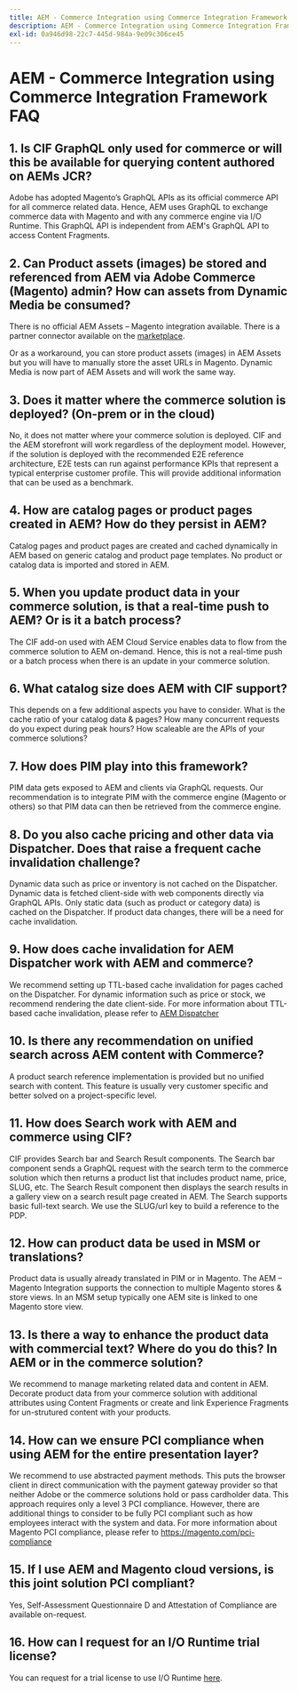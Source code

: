 ```yaml
---
title: AEM - Commerce Integration using Commerce Integration Framework FAQ
description: AEM - Commerce Integration using Commerce Integration Framework FAQ
exl-id: 0a946d98-22c7-445d-984a-9e09c306ce45
---
```

# AEM - Commerce Integration using Commerce Integration Framework FAQ

## 1. Is CIF GraphQL only used for commerce or will this be available for querying content authored on AEMs JCR?

Adobe has adopted Magento’s GraphQL APIs as its official commerce API for all commerce related data. Hence, AEM uses GraphQL to exchange commerce data with Magento and with any commerce engine via I/O Runtime. This GraphQL API is independent from AEM's GraphQL API to access Content Fragments.

## 2. Can Product assets (images) be stored and referenced from AEM via Adobe Commerce (Magento) admin? How can assets from Dynamic Media be consumed?

There is no official AEM Assets – Magento integration available. There is a partner connector available on the [marketplace](https://marketplace.magento.com/bounteous-dam.html).

Or as a workaround, you can store product assets (images) in AEM Assets but you will have to manually store the asset URLs in Magento. Dynamic Media is now part of AEM Assets and will work the same way.

## 3. Does it matter where the commerce solution is deployed? (On-prem or in the cloud)

No, it does not matter where your commerce solution is deployed. CIF and the AEM storefront will work regardless of the deployment model. However, if the solution is deployed with the recommended E2E reference architecture, E2E tests can run against performance KPIs that represent a typical enterprise customer profile. This will provide additional information that can be used as a benchmark.

## 4. How are catalog pages or product pages created in AEM? How do they persist in AEM?

Catalog pages and product pages are created and cached dynamically in AEM based on generic catalog and product page templates. No product or catalog data is imported and stored in AEM.

## 5. When you update product data in your commerce solution, is that a real-time push to AEM? Or is it a batch process?

The CIF add-on used with AEM Cloud Service enables data to flow from the commerce solution to AEM on-demand. Hence, this is not a real-time push or a batch process when there is an update in your commerce solution.

## 6. What catalog size does AEM with CIF support?

This depends on a few additional aspects you have to consider. What is the cache ratio of your catalog data & pages? How many concurrent requests do you expect during peak hours? How scaleable are the APIs of your commerce solutions?

## 7. How does PIM play into this framework?

PIM data gets exposed to AEM and clients via GraphQL requests. Our recommendation is to integrate PIM with the commerce engine (Magento or others) so that PIM data can then be retrieved from the commerce engine.

## 8. Do you also cache pricing and other data via Dispatcher. Does that raise a frequent cache invalidation challenge?

Dynamic data such as price or inventory is not cached on the Dispatcher. Dynamic data is fetched client-side with web components directly via GraphQL APIs. Only static data (such as product or category data) is cached on the Dispatcher. If product data changes, there will be a need for cache invalidation.

## 9. How does cache invalidation for AEM Dispatcher work with AEM and commerce?

We recommend setting up TTL-based cache invalidation for pages cached on the Dispatcher. For dynamic information such as price or stock, we recommend rendering the date client-side. For more information about TTL-based cache invalidation, please refer to [AEM Dispatcher](https://helpx.adobe.com/experience-manager/kb/optimizing-the-dispatcher-cache.html)

## 10. Is there any recommendation on unified search across AEM content with Commerce?

A product search reference implementation is provided but no unified search with content. This feature is usually very customer specific and better solved on a project-specific level.

## 11. How does Search work with AEM and commerce using CIF?

CIF provides Search bar and Search Result components. The Search bar component sends a GraphQL request with the search term to the commerce solution which then returns a product list that includes product name, price, SLUG, etc. The Search Result component then displays the search results in a gallery view on a search result page created in AEM. The Search supports basic full-text search. We use the SLUG/url key to build a reference to the PDP.

## 12. How can product data be used in MSM or translations?

Product data is usually already translated in PIM or in Magento. The AEM – Magento Integration supports the connection to multiple Magento stores & store views. In an MSM setup typically one AEM site is linked to one Magento store view.

## 13. Is there a way to enhance the product data with commercial text? Where do you do this? In AEM or in the commerce solution?

We recommend to manage marketing related data and content in AEM. Decorate product data from your commerce solution with additional attributes using Content Fragments or create and link Experience Fragments for un-strutured content with your products.

## 14. How can we ensure PCI compliance when using AEM for the entire presentation layer?

We recommend to use abstracted payment methods. This puts the browser client in direct communication with the payment gateway provider so that neither Adobe or the commerce solutions hold or pass cardholder data. This approach requires only a level 3 PCI compliance. However, there are additional things to consider to be fully PCI compliant such as how employees interact with the system and data. For more information about Magento PCI compliance, please refer to <https://magento.com/pci-compliance>

## 15. If I use AEM and Magento cloud versions, is this joint solution PCI compliant?

Yes, Self-Assessment Questionnaire D and Attestation of Compliance are available on-request.

## 16. How can I request for an I/O Runtime trial license?

You can request for a trial license to use I/O Runtime [here](https://adobeio.typeform.com/to/obqgRm).
